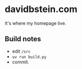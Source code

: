 # davidbstein.com

It's where my homepage live.

## Build notes

 - edit `/src`
 - `uv run build.py`
 - commit.
